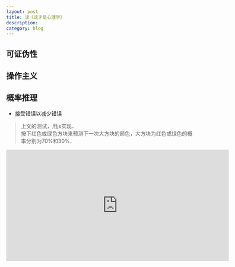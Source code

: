 ```yaml
---
layout: post
title: 读《这才是心理学》
description: 
category: blog
---
```

## 可证伪性

## 操作主义

## 概率推理
* 接受错误以减少错误
>上文的测试，用js实现．  
按下红色或绿色方块来预测下一次大方块的颜色，大方块为红色或绿色的概率分别为70%和30%．

<iframe src="https://hslynn.github.io/html/red_blue_game.html" marginwidth=30px frameborder="0" scrolling="no" height="300px" width="600px"> </iframe>
